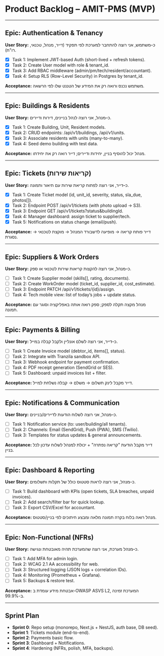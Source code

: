 # Product Backlog – AMIT-PMS (MVP)

---

## Epic: Authentication & Tenancy

**User Story:** כ–משתמש, אני רוצה להתחבר למערכת לפי תפקיד (דייר, מנהל, טכנאי, רו"ח).

- [x] Task 1: Implement JWT-based Auth (short-lived + refresh tokens).
- [x] Task 2: Create User model with role & tenant_id.
- [x] Task 3: Add RBAC middleware (admin/pm/tech/resident/accountant).
- [x] Task 4: Setup RLS (Row-Level Security) in Postgres by tenant_id.

**Acceptance:** משתמש נכנס ורואה רק את המידע של הטננט שלו לפי הרשאה.

---

## Epic: Buildings & Residents

**User Story:** כ–מנהל, אני רוצה לנהל בניינים, דירות ודיירים.

 - [x] Task 1: Create Building, Unit, Resident models.
 - [x] Task 2: CRUD endpoints: /api/v1/buildings, /api/v1/units.
 - [x] Task 3: Associate residents with units (many-to-many).
 - [x] Task 4: Seed demo building with test data.

**Acceptance:** מנהל יכול להוסיף בניין, יחידות ודיירים; דייר רואה רק את יחידתו.

---

## Epic: Tickets (קריאות שירות)

**User Story:** כ–דייר, אני רוצה לפתוח קריאת שירות עם תיאור ותמונה.

 - [x] Task 1: Create Ticket model (id, unit_id, severity, status, sla_due, photos[]).
 - [x] Task 2: Endpoint POST /api/v1/tickets (with photo upload → S3).
 - [x] Task 3: Endpoint GET /api/v1/tickets?status&buildingId.
 - [x] Task 4: Manager dashboard: assign ticket to supplier/tech.
 - [x] Task 5: Notifications on status change (email/push).

**Acceptance:** דייר פותח קריאה → מופיעה לדשבורד המנהל → מוקצת לטכנאי → נסגרת.

---

## Epic: Suppliers & Work Orders

**User Story:** כ–מנהל, אני רוצה להקצות קריאות שירות לטכנאי או ספק.

- [ ] Task 1: Create Supplier model (skills[], rating, documents).
- [ ] Task 2: Create WorkOrder model (ticket_id, supplier_id, cost_estimate).
- [ ] Task 3: Endpoint PATCH /api/v1/tickets/{id}/assign.
- [ ] Task 4: Tech mobile view: list of today’s jobs + update status.

**Acceptance:** מנהל מקצה תקלה לספק; ספק רואה אותה באפליקציה וסוגר עם תמונה.

---

## Epic: Payments & Billing

**User Story:** כ–דייר, אני רוצה לשלם אונליין ולקבל קבלה במייל.

- [ ] Task 1: Create Invoice model (debtor_id, items[], status).
- [ ] Task 2: Integrate with Tranzila sandbox API.
- [ ] Task 3: Webhook endpoint for payment confirmation.
- [ ] Task 4: PDF receipt generation (SendGrid or SES).
- [ ] Task 5: Dashboard: unpaid invoices list + filter.

**Acceptance:** דייר מקבל לינק תשלום → משלם → קבלה נשלחת למייל.

---

## Epic: Notifications & Communication

**User Story:** כ–מנהל, אני רוצה לשלוח הודעות לדיירים/בניינים.

- [ ] Task 1: Notification service (to: user/building/all tenants).
- [ ] Task 2: Channels: Email (SendGrid), Push (PWA), SMS (Twilio).
- [ ] Task 3: Templates for status updates & general announcements.

**Acceptance:** דייר מקבל הודעת "קריאה נפתרה" + יכולת למנהל לשלוח עדכון לכל בניין.

---

## Epic: Dashboard & Reporting

**User Story:** כ–מנהל, אני רוצה לראות סטטוס כולל של תקלות ותשלומים.

- [ ] Task 1: Build dashboard with KPIs (open tickets, SLA breaches, unpaid invoices).
- [ ] Task 2: Add search/filter bar for quick lookup.
- [ ] Task 3: Export CSV/Excel for accountant.

**Acceptance:** מנהל רואה בלוח בקרה תמונה מלאה ומבצע חיתוכים לפי בניין/סטטוס.

---

## Epic: Non-Functional (NFRs)

**User Story:** כ–מנהל מערכת, אני רוצה שהמערכת תהיה מאובטחת ונגישה.

- [ ] Task 1: Add MFA for admin login.
- [ ] Task 2: WCAG 2.1 AA accessibility for web.
- [ ] Task 3: Structured logging (JSON logs + correlation IDs).
- [ ] Task 4: Monitoring (Prometheus + Grafana).
- [ ] Task 5: Backups & restore test.

**Acceptance:** אבטחת מידע עומדת ב-OWASP ASVS L2, המערכת זמינה ב-99.9%.

---

## Sprint Plan 

- **Sprint 0**: Repo setup (monorepo, Next.js + NestJS, auth base, DB seed).
- **Sprint 1**: Tickets module (end-to-end).
- **Sprint 2**: Payments basic flow.
- **Sprint 3**: Dashboard + Notifications.
- **Sprint 4**: Hardening (NFRs, polish, MFA, backups).

